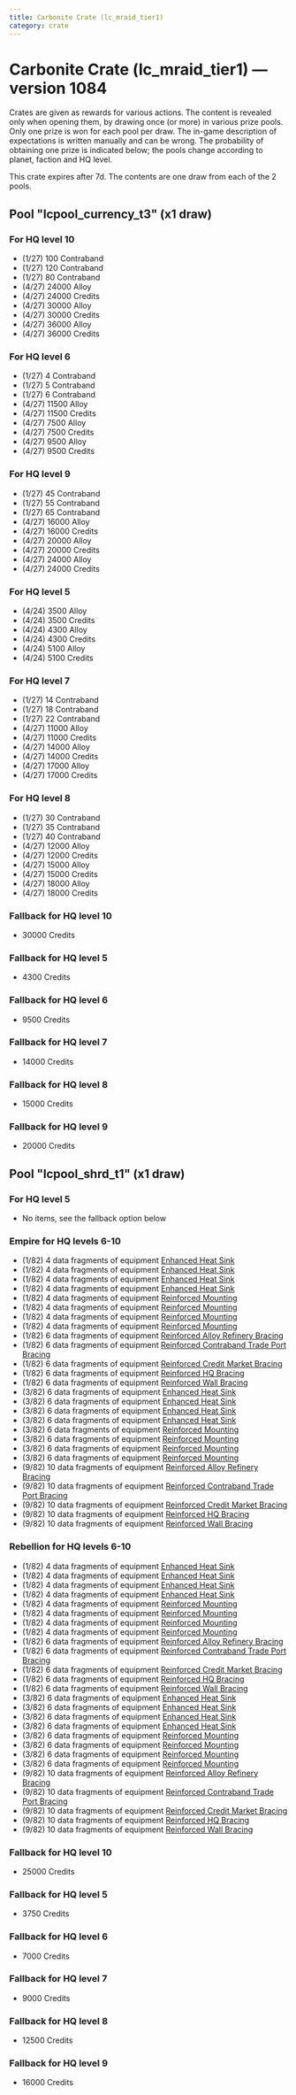 ```yaml
---
title: Carbonite Crate (lc_mraid_tier1)
category: crate
---
```


# Carbonite Crate (lc_mraid_tier1) — version 1084

Crates are given as rewards for various actions. The content is revealed only when opening them, by drawing once (or more) in various prize pools. Only one prize is won for each pool per draw. The in-game description of expectations is written manually and can be wrong. The probability of obtaining one prize is indicated below; the pools change according to planet, faction and HQ level.

This crate expires after 7d. The contents are one draw from each of the 2 pools.

## Pool "lcpool_currency_t3" (x1 draw)

### For HQ level 10

  * (1/27) 100 Contraband
  * (1/27) 120 Contraband
  * (1/27) 80 Contraband
  * (4/27) 24000 Alloy
  * (4/27) 24000 Credits
  * (4/27) 30000 Alloy
  * (4/27) 30000 Credits
  * (4/27) 36000 Alloy
  * (4/27) 36000 Credits

### For HQ level 6

  * (1/27) 4 Contraband
  * (1/27) 5 Contraband
  * (1/27) 6 Contraband
  * (4/27) 11500 Alloy
  * (4/27) 11500 Credits
  * (4/27) 7500 Alloy
  * (4/27) 7500 Credits
  * (4/27) 9500 Alloy
  * (4/27) 9500 Credits

### For HQ level 9

  * (1/27) 45 Contraband
  * (1/27) 55 Contraband
  * (1/27) 65 Contraband
  * (4/27) 16000 Alloy
  * (4/27) 16000 Credits
  * (4/27) 20000 Alloy
  * (4/27) 20000 Credits
  * (4/27) 24000 Alloy
  * (4/27) 24000 Credits

### For HQ level 5

  * (4/24) 3500 Alloy
  * (4/24) 3500 Credits
  * (4/24) 4300 Alloy
  * (4/24) 4300 Credits
  * (4/24) 5100 Alloy
  * (4/24) 5100 Credits

### For HQ level 7

  * (1/27) 14 Contraband
  * (1/27) 18 Contraband
  * (1/27) 22 Contraband
  * (4/27) 11000 Alloy
  * (4/27) 11000 Credits
  * (4/27) 14000 Alloy
  * (4/27) 14000 Credits
  * (4/27) 17000 Alloy
  * (4/27) 17000 Credits

### For HQ level 8

  * (1/27) 30 Contraband
  * (1/27) 35 Contraband
  * (1/27) 40 Contraband
  * (4/27) 12000 Alloy
  * (4/27) 12000 Credits
  * (4/27) 15000 Alloy
  * (4/27) 15000 Credits
  * (4/27) 18000 Alloy
  * (4/27) 18000 Credits

### Fallback for HQ level 10

  * 30000 Credits

### Fallback for HQ level 5

  * 4300 Credits

### Fallback for HQ level 6

  * 9500 Credits

### Fallback for HQ level 7

  * 14000 Credits

### Fallback for HQ level 8

  * 15000 Credits

### Fallback for HQ level 9

  * 20000 Credits

## Pool "lcpool_shrd_t1" (x1 draw)

### For HQ level 5

  * No items, see the fallback option below

### Empire for HQ levels 6-10

  * (1/82) 4 data fragments of equipment [Enhanced Heat Sink](eqpEmpireBurstTurretDamage)
  * (1/82) 4 data fragments of equipment [Enhanced Heat Sink](eqpEmpireMortarTurretDamage)
  * (1/82) 4 data fragments of equipment [Enhanced Heat Sink](eqpEmpireRapidFireTurretDamage)
  * (1/82) 4 data fragments of equipment [Enhanced Heat Sink](eqpEmpireRocketTurretDamage)
  * (1/82) 4 data fragments of equipment [Reinforced Mounting](eqpEmpireBurstTurretHealth)
  * (1/82) 4 data fragments of equipment [Reinforced Mounting](eqpEmpireMortarTurretHealth)
  * (1/82) 4 data fragments of equipment [Reinforced Mounting](eqpEmpireRapidFireTurretHealth)
  * (1/82) 4 data fragments of equipment [Reinforced Mounting](eqpEmpireRocketTurretHealth)
  * (1/82) 6 data fragments of equipment [Reinforced Alloy Refinery Bracing](eqpEmpireMaterialsGeneratorHealth)
  * (1/82) 6 data fragments of equipment [Reinforced Contraband Trade Port Bracing](eqpEmpireContrabandGeneratorHealth)
  * (1/82) 6 data fragments of equipment [Reinforced Credit Market Bracing](eqpEmpireCreditGeneratorHealth)
  * (1/82) 6 data fragments of equipment [Reinforced HQ Bracing](eqpEmpireHQHealth)
  * (1/82) 6 data fragments of equipment [Reinforced Wall Bracing](eqpEmpireWallHealth)
  * (3/82) 6 data fragments of equipment [Enhanced Heat Sink](eqpEmpireBurstTurretDamage)
  * (3/82) 6 data fragments of equipment [Enhanced Heat Sink](eqpEmpireMortarTurretDamage)
  * (3/82) 6 data fragments of equipment [Enhanced Heat Sink](eqpEmpireRapidFireTurretDamage)
  * (3/82) 6 data fragments of equipment [Enhanced Heat Sink](eqpEmpireRocketTurretDamage)
  * (3/82) 6 data fragments of equipment [Reinforced Mounting](eqpEmpireBurstTurretHealth)
  * (3/82) 6 data fragments of equipment [Reinforced Mounting](eqpEmpireMortarTurretHealth)
  * (3/82) 6 data fragments of equipment [Reinforced Mounting](eqpEmpireRapidFireTurretHealth)
  * (3/82) 6 data fragments of equipment [Reinforced Mounting](eqpEmpireRocketTurretHealth)
  * (9/82) 10 data fragments of equipment [Reinforced Alloy Refinery Bracing](eqpEmpireMaterialsGeneratorHealth)
  * (9/82) 10 data fragments of equipment [Reinforced Contraband Trade Port Bracing](eqpEmpireContrabandGeneratorHealth)
  * (9/82) 10 data fragments of equipment [Reinforced Credit Market Bracing](eqpEmpireCreditGeneratorHealth)
  * (9/82) 10 data fragments of equipment [Reinforced HQ Bracing](eqpEmpireHQHealth)
  * (9/82) 10 data fragments of equipment [Reinforced Wall Bracing](eqpEmpireWallHealth)

### Rebellion for HQ levels 6-10

  * (1/82) 4 data fragments of equipment [Enhanced Heat Sink](eqpRebelBurstTurretDamage)
  * (1/82) 4 data fragments of equipment [Enhanced Heat Sink](eqpRebelMortarTurretDamage)
  * (1/82) 4 data fragments of equipment [Enhanced Heat Sink](eqpRebelRapidFireTurretDamage)
  * (1/82) 4 data fragments of equipment [Enhanced Heat Sink](eqpRebelRocketTurretDamage)
  * (1/82) 4 data fragments of equipment [Reinforced Mounting](eqpRebelBurstTurretHealth)
  * (1/82) 4 data fragments of equipment [Reinforced Mounting](eqpRebelMortarTurretHealth)
  * (1/82) 4 data fragments of equipment [Reinforced Mounting](eqpRebelRapidFireTurretHealth)
  * (1/82) 4 data fragments of equipment [Reinforced Mounting](eqpRebelRocketTurretHealth)
  * (1/82) 6 data fragments of equipment [Reinforced Alloy Refinery Bracing](eqpRebelMaterialsGeneratorHealth)
  * (1/82) 6 data fragments of equipment [Reinforced Contraband Trade Port Bracing](eqpRebelContrabandGeneratorHealth)
  * (1/82) 6 data fragments of equipment [Reinforced Credit Market Bracing](eqpRebelCreditGeneratorHealth)
  * (1/82) 6 data fragments of equipment [Reinforced HQ Bracing](eqpRebelHQHealth)
  * (1/82) 6 data fragments of equipment [Reinforced Wall Bracing](eqpRebelWallHealth)
  * (3/82) 6 data fragments of equipment [Enhanced Heat Sink](eqpRebelBurstTurretDamage)
  * (3/82) 6 data fragments of equipment [Enhanced Heat Sink](eqpRebelMortarTurretDamage)
  * (3/82) 6 data fragments of equipment [Enhanced Heat Sink](eqpRebelRapidFireTurretDamage)
  * (3/82) 6 data fragments of equipment [Enhanced Heat Sink](eqpRebelRocketTurretDamage)
  * (3/82) 6 data fragments of equipment [Reinforced Mounting](eqpRebelBurstTurretHealth)
  * (3/82) 6 data fragments of equipment [Reinforced Mounting](eqpRebelMortarTurretHealth)
  * (3/82) 6 data fragments of equipment [Reinforced Mounting](eqpRebelRapidFireTurretHealth)
  * (3/82) 6 data fragments of equipment [Reinforced Mounting](eqpRebelRocketTurretHealth)
  * (9/82) 10 data fragments of equipment [Reinforced Alloy Refinery Bracing](eqpRebelMaterialsGeneratorHealth)
  * (9/82) 10 data fragments of equipment [Reinforced Contraband Trade Port Bracing](eqpRebelContrabandGeneratorHealth)
  * (9/82) 10 data fragments of equipment [Reinforced Credit Market Bracing](eqpRebelCreditGeneratorHealth)
  * (9/82) 10 data fragments of equipment [Reinforced HQ Bracing](eqpRebelHQHealth)
  * (9/82) 10 data fragments of equipment [Reinforced Wall Bracing](eqpRebelWallHealth)

### Fallback for HQ level 10

  * 25000 Credits

### Fallback for HQ level 5

  * 3750 Credits

### Fallback for HQ level 6

  * 7000 Credits

### Fallback for HQ level 7

  * 9000 Credits

### Fallback for HQ level 8

  * 12500 Credits

### Fallback for HQ level 9

  * 16000 Credits